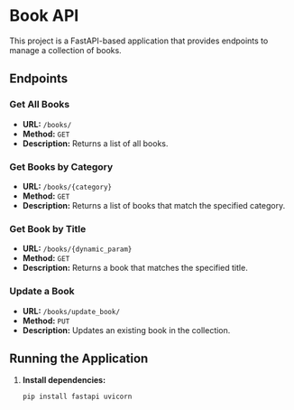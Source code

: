 # Book API

This project is a FastAPI-based application that provides endpoints to manage a collection of books.

## Endpoints

### Get All Books

- **URL:** `/books/`
- **Method:** `GET`
- **Description:** Returns a list of all books.

### Get Books by Category

- **URL:** `/books/{category}`
- **Method:** `GET`
- **Description:** Returns a list of books that match the specified category.

### Get Book by Title

- **URL:** `/books/{dynamic_param}`
- **Method:** `GET`
- **Description:** Returns a book that matches the specified title.

### Update a Book

- **URL:** `/books/update_book/`
- **Method:** `PUT`
- **Description:** Updates an existing book in the collection.

## Running the Application

1. **Install dependencies:**
   ```sh
   pip install fastapi uvicorn
